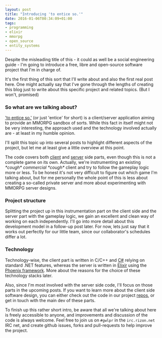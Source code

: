 ```yaml
---
layout: post
title: "Introducing 'to entice so.'"
date: 2016-01-06T00:34:09+01:00
tags:
- programming
- elixir
- mmorpg
- open_source
- entity_systems
---
```

Despite the misleading title of this - it could as well be a social engineering guide - I'm going to introduce a free, libre and open-source software project that I'm in charge of.
<!--more-->
It's the first thing of this sort that I'll write about and also the first real post here. One might actually say that I've gone through the lengths of creating this blog just to write about this specific project and related topics. (But I won't, promised)

### So what are we talking about?

['to entice so.'](https://github.com/entice/entice) (or just 'entice' for short) is a client/server application aiming to provide an MMORPG sandbox of sorts.
While this fact in itself might not be very interesting, the approach used and the technology involved actually are - at least in my humble opinion.

I'll split this topic up into several posts to highlight different aspects of the project, but let me at least give a little overview at this point.

The code covers both [client](https://github.com/entice/client) and [server](https://github.com/entice/web) side parts, even though this is not a complete game on its own. Actually, we're instrumenting an existing _\*cough\* commercial \*cough\*_ client and try to follow the gameplay logic more or less. To be honest it's not very difficult to figure out which game I'm talking about, but for me personally the whole point of this is less about creating a so-called private server and more about experimenting with MMORPG server designs.

### Project structure

Splitting the project up in this instrumentation part on the client side and the server part with the gameplay logic, we gain an excellent and clean way of working on each independently. I'll go into more detail about this development model in a follow-up post later. For now, lets just say that it works out perfectly for our little team, since our collaborator's schedules differ a lot.

### Technology

Technology-wise, the client part is written in C/C++ and [C#](https://msdn.microsoft.com/en-us/vstudio/hh341490.aspx) relying on standard .NET features, whereas the server is written in [Elixir](http://elixir-lang.org/) using the [Phoenix framework](http://www.phoenixframework.org/). More about the reasons for the choice of these technology stacks later.

Also, since I'm most involved with the server side code, I'll focus on those parts in the upcoming posts. If you want to learn more about the client side software design, you can either check out the code in our project [repos](https://github.com/entice), or get in touch with the main dev of these parts.

To finish up this rather short intro, be aware that all we're talking about here is freely accessible to anyone, and improvements and discussion of the code is always welcome. Feel free to join us on `#gwlpr` in the `irc.rizon.net` IRC net, and create github issues, forks and pull-requests to help improve the project.
